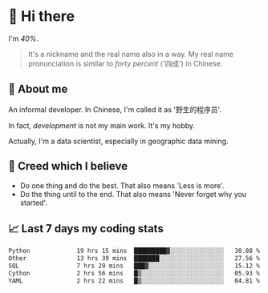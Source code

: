# 👋 Hi there

I'm *40%*.

> It's a nickname and the real name also in a way.
> My real name pronunciation is similar to *forty percent* ('四成') in Chinese.

## :speech_balloon: About me

An informal developer. In Chinese, I'm called it as '野生的程序员'.

In fact, _development_ is not my main work. It's my hobby.

Actually, I'm a data scientist, especially in geographic data mining.

## :see_no_evil: Creed which I believe

- Do one thing and do the best. That also means 'Less is more'.
- Do the thing until to the end. That also means 'Never forget why you started'.

## :chart_with_upwards_trend: Last 7 days my coding stats

<!--START_SECTION:waka-->

```txt
Python             19 hrs 15 mins  █████████▓░░░░░░░░░░░░░░░   38.88 %
Other              13 hrs 39 mins  ███████░░░░░░░░░░░░░░░░░░   27.56 %
SQL                7 hrs 29 mins   ███▓░░░░░░░░░░░░░░░░░░░░░   15.12 %
Cython             2 hrs 56 mins   █▒░░░░░░░░░░░░░░░░░░░░░░░   05.93 %
YAML               2 hrs 22 mins   █▒░░░░░░░░░░░░░░░░░░░░░░░   04.81 %
```

<!--END_SECTION:waka-->
